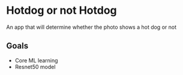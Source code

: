 
<h1>Hotdog or not Hotdog</h1>

An app that will determine whether the photo shows a hot dog or not

<h2>Goals</h2>

* Core ML learning
* Resnet50 model
